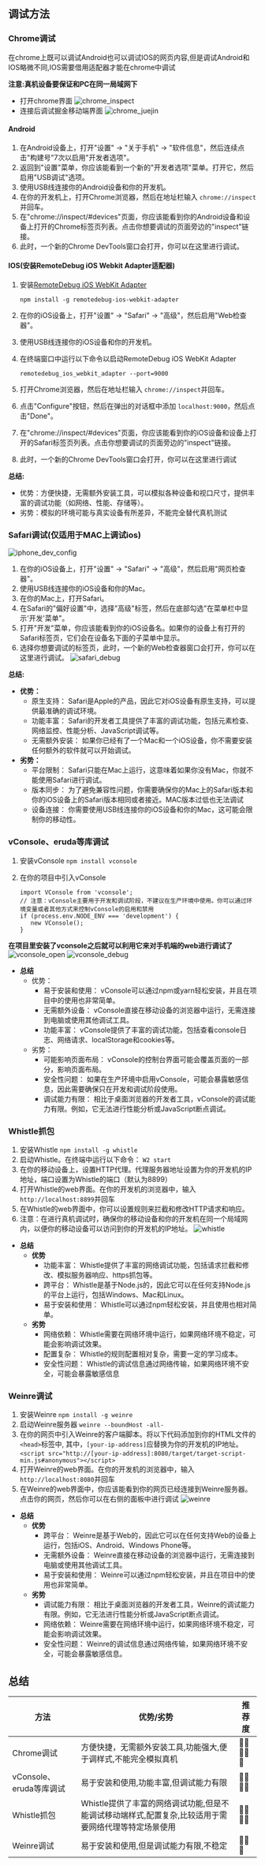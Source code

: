 ## 调试方法

### Chrome调试

在chrome上既可以调试Android也可以调试IOS的网页内容,但是调试Android和IOS略微不同,IOS需要借用适配器才能在chrome中调试

**注意:真机设备要保证和PC在同一局域网下**

- 打开chrome界面
  ![chrome_inspect](/chrome_inspect.png)
- 连接后调试掘金移动端界面
  ![chrome_juejin](/chrome_juejin.png)

#### Android

1. 在Android设备上，打开"设置" -> "关于手机" -> "软件信息"，然后连续点击"构建号"7次以启用"开发者选项"。
2. 返回到"设置"菜单，你应该能看到一个新的"开发者选项"菜单。打开它，然后启用"USB调试"选项。
3. 使用USB线连接你的Android设备和你的开发机。
4. 在你的开发机上，打开Chrome浏览器，然后在地址栏输入 `chrome://inspect`并回车。
5. 在"chrome://inspect/#devices"页面，你应该能看到你的Android设备和设备上打开的Chrome标签页列表。点击你想要调试的页面旁边的"inspect"链接。
6. 此时，一个新的Chrome DevTools窗口会打开，你可以在这里进行调试。

#### IOS(安装RemoteDebug iOS Webkit Adapter适配器)

1. 安装[RemoteDebug iOS WebKit Adapter](vscode-file://vscode-app/Applications/Visual%20Studio%20Code.app/Contents/Resources/app/out/vs/code/electron-sandbox/workbench/workbench.html "https://github.com/RemoteDebug/remotedebug-ios-webkit-adapter")

   `npm install -g remotedebug-ios-webkit-adapter`
2. 在你的iOS设备上，打开"设置" -> "Safari" -> "高级"，然后启用"Web检查器"。
3. 使用USB线连接你的iOS设备和你的开发机。
4. 在终端窗口中运行以下命令以启动RemoteDebug iOS WebKit Adapter

   `remotedebug_ios_webkit_adapter --port=9000`
5. 打开Chrome浏览器，然后在地址栏输入 `chrome://inspect`并回车。
6. 点击"Configure"按钮，然后在弹出的对话框中添加 `localhost:9000`，然后点击"Done"。
7. 在"chrome://inspect/#devices"页面，你应该能看到你的iOS设备和设备上打开的Safari标签页列表。点击你想要调试的页面旁边的"inspect"链接。
8. 此时，一个新的Chrome DevTools窗口会打开，你可以在这里进行调试

**总结:**

- 优势：方便快捷，无需额外安装工具，可以模拟各种设备和视口尺寸，提供丰富的调试功能（如网络、性能、存储等）。
- 劣势：模拟的环境可能与真实设备有所差异，不能完全替代真机测试

### Safari调试(仅适用于MAC上调试ios)

![iphone_dev_config](/iphone_dev_config.png)

1. 在你的iOS设备上，打开"设置" -> "Safari" -> "高级"，然后启用"网页检查器"。
2. 使用USB线连接你的iOS设备和你的Mac。
3. 在你的Mac上，打开Safari。
4. 在Safari的"偏好设置"中，选择"高级"标签，然后在底部勾选"在菜单栏中显示'开发'菜单"。
5. 打开"开发"菜单，你应该能看到你的iOS设备名。如果你的设备上有打开的Safari标签页，它们会在设备名下面的子菜单中显示。
6. 选择你想要调试的标签页，此时，一个新的Web检查器窗口会打开，你可以在这里进行调试。
   ![safari_debug](/safari_debug.png)

**总结:**

- **优势：**
  - 原生支持： Safari是Apple的产品，因此它对iOS设备有原生支持，可以提供最准确的调试环境。
  - 功能丰富： Safari的开发者工具提供了丰富的调试功能，包括元素检查、网络监控、性能分析、JavaScript调试等。
  - 无需额外安装： 如果你已经有了一个Mac和一个iOS设备，你不需要安装任何额外的软件就可以开始调试。
- **劣势：**
  - 平台限制： Safari只能在Mac上运行，这意味着如果你没有Mac，你就不能使用Safari进行调试。
  - 版本同步： 为了避免兼容性问题，你需要确保你的Mac上的Safari版本和你的iOS设备上的Safari版本相同或者接近。MAC版本过低也无法调试
  - 设备连接： 你需要使用USB线连接你的iOS设备和你的Mac，这可能会限制你的移动性。

### vConsole、eruda等库调试

1. 安装vConsole
   `npm install vconsole`
2. 在你的项目中引入vConsole

   ```
   import VConsole from 'vconsole';
   // 注意：vConsole主要用于开发和调试阶段，不建议在生产环境中使用。你可以通过环境变量或者其他方式来控制vConsole的启用和禁用
   if (process.env.NODE_ENV === 'development') {
      new VConsole();
   }
   ```

**在项目里安装了vconsole之后就可以利用它来对手机端的web进行调试了**
![vconsole_open](/vconsole_open.png)
![vconsole_debug](/vconsole_debug.png)

- **总结**
  - 优势：
    - 易于安装和使用： vConsole可以通过npm或yarn轻松安装，并且在项目中的使用也非常简单。
    - 无需额外设备： vConsole直接在移动设备的浏览器中运行，无需连接到电脑或使用其他调试工具。
    - 功能丰富： vConsole提供了丰富的调试功能，包括查看console日志、网络请求、localStorage和cookies等。
  - 劣势：
    - 可能影响页面布局： vConsole的控制台界面可能会覆盖页面的一部分，影响页面布局。
    - 安全性问题： 如果在生产环境中启用vConsole，可能会暴露敏感信息，因此需要确保只在开发和调试阶段使用。
    - 调试能力有限： 相比于桌面浏览器的开发者工具，vConsole的调试能力有限。例如，它无法进行性能分析或JavaScript断点调试。

### Whistle抓包

1. 安装Whistle
   `npm install -g whistle`
2. 启动Whistle。在终端中运行以下命令：
   `W2 start`
3. 在你的移动设备上，设置HTTP代理。代理服务器地址设置为你的开发机的IP地址，端口设置为Whistle的端口（默认为8899）
4. 打开Whistle的web界面。在你的开发机的浏览器中，输入 `http://localhost:8899`并回车
5. 在Whistle的web界面中，你可以设置规则来拦截和修改HTTP请求和响应。
6. 注意：在进行真机调试时，确保你的移动设备和你的开发机在同一个局域网内，以便你的移动设备可以访问到你的开发机的IP地址。
   ![whistle](/whistle.png)

- **总结**
  - **优势**
    - 功能丰富： Whistle提供了丰富的网络调试功能，包括请求拦截和修改、模拟服务器响应、https抓包等。
    - 跨平台： Whistle是基于Node.js的，因此它可以在任何支持Node.js的平台上运行，包括Windows、Mac和Linux。
    - 易于安装和使用： Whistle可以通过npm轻松安装，并且使用也相对简单。
  - **劣势**
    - 网络依赖： Whistle需要在网络环境中运行，如果网络环境不稳定，可能会影响调试效果。
    - 配置复杂： Whistle的规则配置相对复杂，需要一定的学习成本。
    - 安全性问题： Whistle的调试信息通过网络传输，如果网络环境不安全，可能会暴露敏感信息

### Weinre调试

1. 安装Weinre
   `npm install -g weinre`
2. 启动Weinre服务器
   `weinre --boundHost -all-`
3. 在你的网页中引入Weinre的客户端脚本。将以下代码添加到你的HTML文件的 `<head>`标签中, 其中，`[your-ip-address]`应替换为你的开发机的IP地址。
   `<script src="http://[your-ip-address]:8080/target/target-script-min.js#anonymous"></script>`
4. 打开Weinre的web界面。在你的开发机的浏览器中，输入 `http://localhost:8080`并回车
5. 在Weinre的web界面中，你应该能看到你的网页已经连接到Weinre服务器。点击你的网页，然后你可以在右侧的面板中进行调试
   ![weinre](/weinre.png)

- **总结**
  - **优势**
    - 跨平台： Weinre是基于Web的，因此它可以在任何支持Web的设备上运行，包括iOS、Android、Windows Phone等。
    - 无需额外设备： Weinre直接在移动设备的浏览器中运行，无需连接到电脑或使用其他调试工具。
    - 易于安装和使用： Weinre可以通过npm轻松安装，并且在项目中的使用也非常简单。
  - **劣势**
    - 调试能力有限： 相比于桌面浏览器的开发者工具，Weinre的调试能力有限。例如，它无法进行性能分析或JavaScript断点调试。
    - 网络依赖： Weinre需要在网络环境中运行，如果网络环境不稳定，可能会影响调试效果。
    - 安全性问题： Weinre的调试信息通过网络传输，如果网络环境不安全，可能会暴露敏感信息。

## 总结

| 方法                    | 优势/劣势                                                                                            | 推荐度     |
| ----------------------- | ---------------------------------------------------------------------------------------------------- | ---------- |
| Chrome调试              | 方便快捷，无需额外安装工具,功能强大,便于调样式,不能完全模拟真机                                      | 🌟🌟🌟🌟🌟 |
| vConsole、eruda等库调试 | 易于安装和使用,功能丰富,但调试能力有限                                                               | 🌟🌟🌟🌟   |
| Whistle抓包             | Whistle提供了丰富的网络调试功能,但是不能调试移动端样式,配置复杂,比较适用于需要网络代理等特定场景使用 | 🌟🌟🌟🌟   |
| Weinre调试              | 易于安装和使用,但是调试能力有限,不稳定                                                               | 🌟🌟🌟     |
